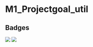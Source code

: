 # M1_Projectgoal_util

## Badges

![](https://api.codiga.io/project/31245/score/svg)    ![](https://api.codiga.io/project/31245/status/svg)
